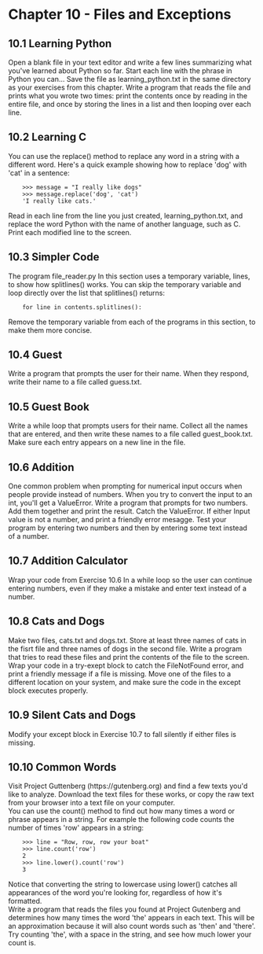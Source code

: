 <h1>Chapter 10 - Files and Exceptions</h1>

<h2>10.1 Learning Python</h2>
<p>
    Open a blank file in your text editor and write a few lines summarizing 
    what you've learned about Python so far. Start each line with the phrase 
    in Python you can... Save the file as learning_python.txt in the same 
    directory as your exercises from this chapter. Write a program that reads 
    the file and prints what you wrote two times: print the contents once by 
    reading in the entire file, and once by storing the lines in a list and 
    then looping over each line. 
</p>

<h2>10.2 Learning C</h2>
<p>
    You can use the replace() method to replace any word in a string with a 
    different word. Here's a quick example showing how to replace 'dog' with 
    'cat' in a sentence: 

        >>> message = "I really like dogs" 
        >>> message.replace('dog', 'cat') 
        'I really like cats.' 

   Read in each line from the line you just created, learning_python.txt, and 
    replace the word Python with the name of another language, such as C. Print 
    each modified line to the screen. 
</p>

<h2>10.3 Simpler Code</h2>
<p>
    The program file_reader.py In this section uses a temporary variable, lines, 
    to show how splitlines() works. You can skip the temporary variable and loop 
    directly over the list that splitlines() returns: 

        for line in contents.splitlines():

   Remove the temporary variable from each of the programs in this section, to 
   make them more concise.
</p>

<h2>10.4 Guest</h2>
<p>
    Write a program that prompts the user for their name. When they respond, write
    their name to a file called guess.txt.
</p>

<h2>10.5 Guest Book</h2>
<p>
    Write a while loop that prompts users for their name. Collect all the names that 
    are entered, and then write these names to a file called guest_book.txt. Make 
    sure each entry appears on a new line in the file.
</p>

<h2>10.6 Addition</h2>
<p>
    One common problem when prompting for numerical input occurs when people provide 
    instead of numbers. When you try to convert the input to an int, you'll get a 
    ValueError. Write a program that prompts for two numbers. Add them together and
    print the result. Catch the ValueError. If either Input value is not a number, 
    and print a friendly error mesagge. Test your program by entering two numbers and 
    then by entering some text instead of a number.
</p>

<h2>10.7 Addition Calculator</h2>
<p>
    Wrap your code from Exercise 10.6 In a while loop so the user can continue entering 
    numbers, even if they make a mistake and enter text instead of a number.
</p>

<h2>10.8 Cats and Dogs</h2>
<p>
    Make two files, cats.txt and dogs.txt. Store at least three names of cats in the 
    fisrt file and three names of dogs in the second file. Write a program that tries 
    to read these files and print the contents of the file to the screen. Wrap your 
    code in a try-exept block to catch the FileNotFound error, and print a friendly 
    message if a file is missing. Move one of the files to a different location on 
    your system, and make sure the code in the except block executes properly. 
</p>

<h2>10.9 Silent Cats and Dogs</h2>
<p>
    Modify your except block in Exercise 10.7 to fall silently if either files is missing.
</p>

<h2>10.10 Common Words</h2>
<p>
    Visit Project Guttenberg (https://gutenberg.org) and find a few texts you'd like 
    to analyze. Download the text files for these works, or copy the raw text from your 
    browser into a text file on your computer.<br>
    You can use the count() method to find out how many times a word or phrase appears
    in a string. For example the following code counts the number of times 'row' appears 
    in a string: 
    
        >>> line = "Row, row, row your boat"
        >>> line.count('row')
        2
        >>> line.lower().count('row')
        3

   Notice that converting the string to lowercase using lower() catches all appearances of
    the word you're looking for, regardless of how it's formatted.<br>
    Write a program that reads the files you found at Project Gutenberg and determines how 
    many times the word 'the' appears in each text. This will be an approximation because 
    it will also count words such as 'then' and 'there'. Try counting 'the', with a space 
    in the string, and see how much lower your count is.
</p>